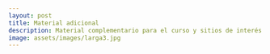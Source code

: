 ```yaml
---
layout: post
title: Material adicional
description: Material complementario para el curso y sitios de interés
image: assets/images/larga3.jpg
---
```


